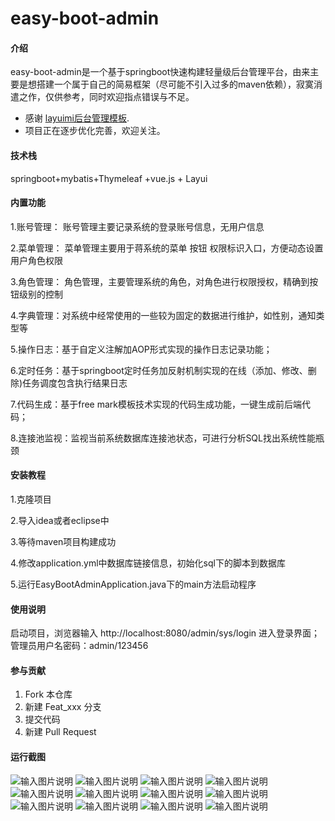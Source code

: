 # easy-boot-admin

#### 介绍
easy-boot-admin是一个基于springboot快速构建轻量级后台管理平台，由来主要是想搭建一个属于自己的简易框架（尽可能不引入过多的maven依赖），寂寞消遣之作，仅供参考，同时欢迎指点错误与不足。
- 感谢 [layuimi后台管理模板](https://gitee.com/zhongshaofa/layuimini/tree/v2).
- 项目正在逐步优化完善，欢迎关注。

#### 技术栈
springboot+mybatis+Thymeleaf +vue.js + Layui

#### 内置功能
1.账号管理： 账号管理主要记录系统的登录账号信息，无用户信息

2.菜单管理： 菜单管理主要用于蒋系统的菜单 按钮 权限标识入口，方便动态设置用户角色权限

3.角色管理： 角色管理，主要管理系统的角色，对角色进行权限授权，精确到按钮级别的控制

4.字典管理：对系统中经常使用的一些较为固定的数据进行维护，如性别，通知类型等

5.操作日志：基于自定义注解加AOP形式实现的操作日志记录功能；

6.定时任务：基于springboot定时任务加反射机制实现的在线（添加、修改、删除)任务调度包含执行结果日志

7.代码生成：基于free mark模板技术实现的代码生成功能，一键生成前后端代码；

8.连接池监视：监视当前系统数据库连接池状态，可进行分析SQL找出系统性能瓶颈


#### 安装教程

1.克隆项目

2.导入idea或者eclipse中

3.等待maven项目构建成功

4.修改application.yml中数据库链接信息，初始化sql下的脚本到数据库

5.运行EasyBootAdminApplication.java下的main方法启动程序


#### 使用说明
启动项目，浏览器输入 http://localhost:8080/admin/sys/login 进入登录界面；
管理员用户名密码：admin/123456


#### 参与贡献

1.  Fork 本仓库
2.  新建 Feat_xxx 分支
3.  提交代码
4.  新建 Pull Request


#### 运行截图
![输入图片说明](https://images.gitee.com/uploads/images/2021/0323/005452_5e26c1c6_1208466.png "登录界面.png")
![输入图片说明](https://images.gitee.com/uploads/images/2021/0323/005558_45a41836_1208466.png "首页.png")
![输入图片说明](https://images.gitee.com/uploads/images/2021/0323/005522_9691d408_1208466.png "菜单管理.png")
![输入图片说明](https://images.gitee.com/uploads/images/2021/0323/005534_0723d095_1208466.png "操作日志详情.png")
![输入图片说明](https://images.gitee.com/uploads/images/2021/0323/005620_029954f1_1208466.png "通知公告.png")
![输入图片说明](https://images.gitee.com/uploads/images/2021/0323/005637_ff69558a_1208466.png "字典管理.png")
![输入图片说明](https://images.gitee.com/uploads/images/2021/0323/005656_cb51ab76_1208466.png "文件管理.png")
![输入图片说明](https://images.gitee.com/uploads/images/2021/0323/005730_28ada6ba_1208466.png "角色管理.png")
![输入图片说明](https://images.gitee.com/uploads/images/2021/0323/005742_f2f1bda2_1208466.png "定时任务编辑.png")
![输入图片说明](https://images.gitee.com/uploads/images/2021/0323/005751_c826047d_1208466.png "定时任务.png")
![输入图片说明](https://images.gitee.com/uploads/images/2021/0323/005807_b4c8dd09_1208466.png "代码生成预览.png")
![输入图片说明](https://images.gitee.com/uploads/images/2021/0323/005818_53e845fc_1208466.png "SQL监控.png")
